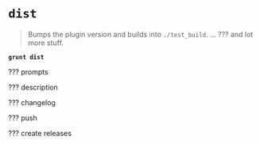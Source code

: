 # `dist`

> Bumps the plugin version and builds into `./test_build`. ... ??? and lot more stuff.

**`grunt dist`**

??? prompts

??? description


??? changelog


??? push


??? create releases

